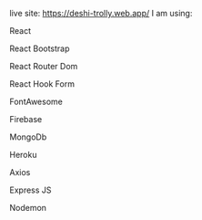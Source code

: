 live site: https://deshi-trolly.web.app/
I am using: 

React

React Bootstrap

React Router Dom

React Hook Form

FontAwesome

Firebase

MongoDb

Heroku

Axios

Express JS

Nodemon
